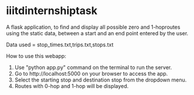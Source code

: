 # iiitdinternshiptask

A flask application, to find and display all possible zero and 1-hoproutes using the static data, between a start and an end point entered by the user.

Data used = stop_times.txt,trips.txt,stops.txt

How to use this webapp:
1. Use "python app.py" command on the terminal to run the server. 
2. Go to http://localhost:5000 on your browser to access the app.
3. Select the starting stop and destination stop from the dropdown menu.
4. Routes with 0-hop and 1-hop will be displayed.
